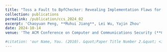 ```yaml
---
title: "Toss a Fault to BpfChecker: Revealing Implementation Flaws for eBPF runtimes with Differential Fuzzing"
collection: publications
permalink: /publication/ccs_2024_02
excerpt: 'Chaoyuan Peng, **Muhui Jiang**, Lei Wu, Yajin Zhou'
date: 2024-10-14
venue: 'The ACM Conference on Computer and Communications Security (**CCS 2024**)'

#citation: 'our Name, You. (2010). &quot;Paper Title Number 2.&quot; <i>Journal 1</i>. 1(2).'
---
```


